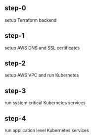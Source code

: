 ## step-0
setup Terraform backend

## step-1
setup AWS DNS and SSL certificates

## step-2
setup AWS VPC and run Kubernetes

## step-3
run system critical Kubernetes services

## step-4
run application level Kubernetes services
